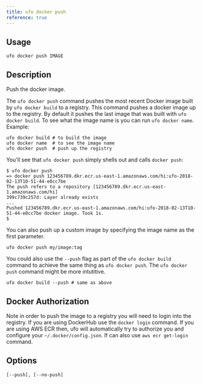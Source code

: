 ```yaml
---
title: ufo docker push
reference: true
---
```


## Usage

    ufo docker push IMAGE

## Description

Push the docker image.


The `ufo docker push` command pushes the most recent Docker image built by `ufo docker build` to a registry.  This command pushes a docker image up to the registry.  By default it pushes the last image that was built with `ufo docker build`.  To see what the image name is you can run `ufo docker name`. Example:

    ufo docker build # to build the image
    ufo docker name  # to see the image name
    ufo docker push  # push up the registry

You'll see that `ufo docker push` simply shells out and calls `docker push`:

    $ ufo docker push
    => docker push 123456789.dkr.ecr.us-east-1.amazonaws.com/hi:ufo-2018-02-13T10-51-44-e0cc7be
    The push refers to a repository [123456789.dkr.ecr.us-east-1.amazonaws.com/hi]
    399c739c257d: Layer already exists
    ...
    Pushed 123456789.dkr.ecr.us-east-1.amazonaws.com/hi:ufo-2018-02-13T10-51-44-e0cc7be docker image. Took 1s.
    $

You can also push up a custom image by specifying the image name as the first parameter.

    ufo docker push my/image:tag

You could also use the `--push` flag as part of the `ufo docker build` command to achieve the same thing as `ufo docker push`. The `ufo docker push` command might be more intutitive.

    ufo docker build --push # same as above

## Docker Authorization

Note in order to push the image to a registry you will need to login into the registry.  If you are using DockerHub use the `docker login` command.  If you are using AWS ECR then, ufo will automatically try to authorize you and configure your `~/.docker/config.json`.  If can also use `aws ecr get-login` command.


## Options

```
[--push], [--no-push]  
```

